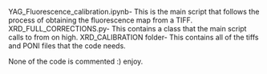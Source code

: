 YAG_Fluorescence_calibration.ipynb- This is the main script that follows the process of obtaining the fluorescence map from a TIFF.
XRD_FULL_CORRECTIONS.py- This contains a class that the main script calls to from on high.
XRD_CALIBRATION folder- This contains all of the tiffs and PONI files that the code needs.

None of the code is commented :) enjoy.

